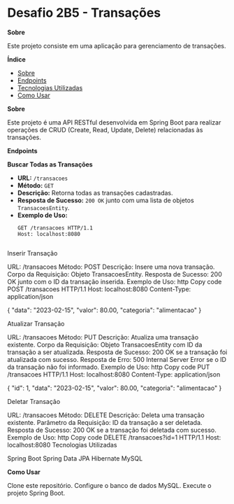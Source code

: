 # **Desafio 2B5 - Transações**

**Sobre**

Este projeto consiste em uma aplicação para gerenciamento de transações.

**Índice**

- [Sobre](#sobre)
- [Endpoints](#endpoints)
- [Tecnologias Utilizadas](#tecnologias-utilizadas)
- [Como Usar](#como-usar)

**Sobre**

Este projeto é uma API RESTful desenvolvida em Spring Boot para realizar operações de CRUD (Create, Read, Update, Delete) relacionadas às transações.

**Endpoints**

**Buscar Todas as Transações**

- **URL:** `/transacoes`
- **Método:** `GET`
- **Descrição:** Retorna todas as transações cadastradas.
- **Resposta de Sucesso:** `200 OK` junto com uma lista de objetos `TransacoesEntity`.
- **Exemplo de Uso:**
  ```http
  GET /transacoes HTTP/1.1
  Host: localhost:8080


Inserir Transação

URL: /transacoes
Método: POST
Descrição: Insere uma nova transação.
Corpo da Requisição: Objeto TransacoesEntity.
Resposta de Sucesso: 200 OK junto com o ID da transação inserida.
Exemplo de Uso:
http
Copy code
POST /transacoes HTTP/1.1
Host: localhost:8080
Content-Type: application/json

{
  "data": "2023-02-15",
  "valor": 80.00,
  "categoria": "alimentacao"
}


Atualizar Transação

URL: /transacoes
Método: PUT
Descrição: Atualiza uma transação existente.
Corpo da Requisição: Objeto TransacoesEntity com ID da transação a ser atualizada.
Resposta de Sucesso: 200 OK se a transação foi atualizada com sucesso.
Resposta de Erro: 500 Internal Server Error se o ID da transação não foi informado.
Exemplo de Uso:
http
Copy code
PUT /transacoes HTTP/1.1
Host: localhost:8080
Content-Type: application/json

{
  "id": 1,
  "data": "2023-02-15",
  "valor": 80.00,
  "categoria": "alimentacao"
}


Deletar Transação

URL: /transacoes
Método: DELETE
Descrição: Deleta uma transação existente.
Parâmetro da Requisição: ID da transação a ser deletada.
Resposta de Sucesso: 200 OK se a transação foi deletada com sucesso.
Exemplo de Uso:
http
Copy code
DELETE /transacoes?id=1 HTTP/1.1
Host: localhost:8080
Tecnologias Utilizadas

Spring Boot
Spring Data JPA
Hibernate
MySQL

**Como Usar**

Clone este repositório.
Configure o banco de dados MySQL.
Execute o projeto Spring Boot.

